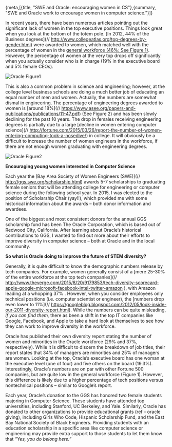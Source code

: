 {meta,[{title, "SWE and Oracle: encouraging women in CS"},{summary, "SWE and Oracle work to encourage women in computer science."}]}

In recent years, there have been numerous articles pointing out the significant lack of women in the top executive positions.  Things look great when you look at the bottom of the totem pole. [In 2012, 44% of the Business degrees](// http://www.collegeatlas.org/top-degrees-by-gender.html) were awarded to women, which matched well with the percentage of women in the [general workforce (46%; See Figure 1)](//https://www.washingtonpost.com/news/wonk/wp/2015/06/04/the-number-of-fortune-500-companies-led-by-women-is-at-an-all-time-high-5-percent/). However, the percentage of women at the very top drops off significantly when you actually consider who is in charge (19% in the executive board and 5% female CEOs). 

![Oracle Figure1](/assets/images/Oracle_Figure1.png)

This is also a common problem in science and engineering; however, at the college level business schools are doing a much better job of educating an equal number of men and women. Actually, the numbers are somewhat dismal in engineering. The percentage of engineering degrees awarded to women is [around 18%](// https://www.asee.org/papers-and-publications/publications/11-47.pdf) (See Figure 2) and has been slowly declining for the past 10 years. The drop in females receiving engineering degrees is partially due to a large [decline in women entering computer science](// http://fortune.com/2015/03/26/report-the-number-of-women-entering-computing-took-a-nosedive/) in college. It will obviously be a difficult to increase the number of women engineers in the workforce, if there are not enough women graduating with engineering degrees. 

![Oracle Figure2](/assets/images/Oracle_Figure2.png)

**Encouraging young women interested in Computer Science**

Each year the [Bay Area Society of Women Engineers (SWE)](// http://ggs.swe.org/scholarship.html) awards 5-7 scholarships to graduating female seniors that will be attending college for engineering or computer science during the following school year. In 2015, I was elected to the position of Scholarship Chair (yay!!), which provided me with some historical information about the awards – both donor information and awardees. 

One of the biggest and most consistent donors for the annual GGS scholarship fund has been The Oracle Corporation, which is based out of Redwood City, California. After learning about Oracle’s historical contributions to GGS, I wanted to find out more about their efforts to improve diversity in computer science – both at Oracle and in the local community. 

**So what is Oracle doing to improve the future of STEM diversity?**

Generally, it is quite difficult to know the demographic numbers release by tech companies. For example, women generally consist of a [mere 25-30% of the entire workforce at the top tech companies](// http://www.theverge.com/2015/8/20/9179853/tech-diversity-scorecard-apple-google-microsoft-facebook-intel-twitter-amazon
), with Amazon leading at a whopping 37% . However, when you consider employees only technical positions (i.e. computer scientist or engineer), the [numbers drop even lower to 11%](// https://googleblog.blogspot.com/2012/05/look-inside-our-2011-diversity-report.html). While the numbers can be quite misleading, *if you can find them,* there as been a shift in the top IT companies like Google, Facebook, and Apple to take a hard look at themselves to see how they can work to improve diversity in the workforce. 

Oracle has published their own diversity report stating the number of women and minorities in the Oracle workforce (29% and 37%, respectively). While it is difficult to discern the breakdown of job titles, their report states that 34% of managers are minorities and 25% of managers are women. Looking at the top, Oracle’s executive board has one woman at the executive level (one of four) and five others on the board (19.3%). Interestingly, Oracle’s numbers are on par with other Fortune 500 companies, but are quite low in the general workforce (Figure 1). However, this difference is likely due to a higher percentage of tech positions versus nontechnical positions – similar to Google’s report. 

Each year, Oracle’s donation to the GGS has honored two female students majoring in Computer Science. These students have attended top universities, including Stanford, UC Berkeley, and Yale. Similarly, Oracle has donated to other organizations to provide educational grants (ref – oracle giving), including Girls Who Code, Hispanic Scholarship Fund, and the East Bay National Society of Black Engineers. Providing students with an education scholarship in a specific area like computer science or engineering may provide extra support to those students to let them know that *“Yes, you do belong here.”*  
